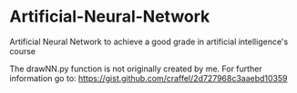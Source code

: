 # Artificial-Neural-Network

Artificial Neural Network to achieve a good grade in artificial intelligence's course

The drawNN.py function is not originally created by me. For further information go to: https://gist.github.com/craffel/2d727968c3aaebd10359
